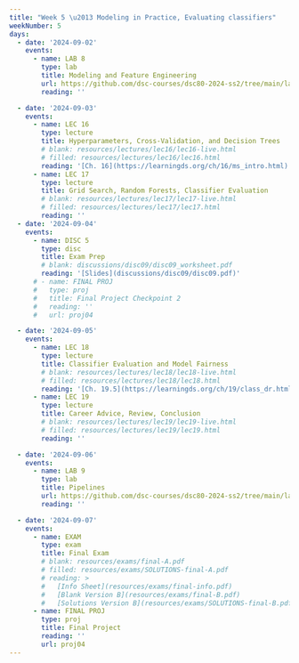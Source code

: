 ```yaml
---
title: "Week 5 \u2013 Modeling in Practice, Evaluating classifiers"
weekNumber: 5
days:
  - date: '2024-09-02'
    events:
      - name: LAB 8
        type: lab
        title: Modeling and Feature Engineering
        url: https://github.com/dsc-courses/dsc80-2024-ss2/tree/main/labs/lab08
        reading: ''

  - date: '2024-09-03'
    events:
      - name: LEC 16
        type: lecture
        title: Hyperparameters, Cross-Validation, and Decision Trees
        # blank: resources/lectures/lec16/lec16-live.html
        # filled: resources/lectures/lec16/lec16.html
        reading: '[Ch. 16](https://learningds.org/ch/16/ms_intro.html)'
      - name: LEC 17
        type: lecture
        title: Grid Search, Random Forests, Classifier Evaluation
        # blank: resources/lectures/lec17/lec17-live.html
        # filled: resources/lectures/lec17/lec17.html
        reading: ''
  - date: '2024-09-04'
    events:
      - name: DISC 5
        type: disc
        title: Exam Prep
        # blank: discussions/disc09/disc09_worksheet.pdf
        reading: '[Slides](discussions/disc09/disc09.pdf)'
      # - name: FINAL PROJ
      #   type: proj
      #   title: Final Project Checkpoint 2
      #   reading: ''
      #   url: proj04

  - date: '2024-09-05'
    events:
      - name: LEC 18
        type: lecture
        title: Classifier Evaluation and Model Fairness
        # blank: resources/lectures/lec18/lec18-live.html
        # filled: resources/lectures/lec18/lec18.html
        reading: '[Ch. 19.5](https://learningds.org/ch/19/class_dr.html)'
      - name: LEC 19
        type: lecture
        title: Career Advice, Review, Conclusion
        # blank: resources/lectures/lec19/lec19-live.html
        # filled: resources/lectures/lec19/lec19.html
        reading: ''

  - date: '2024-09-06'
    events:
      - name: LAB 9
        type: lab
        title: Pipelines
        url: https://github.com/dsc-courses/dsc80-2024-ss2/tree/main/labs/lab09
        reading: ''

  - date: '2024-09-07'
    events:
      - name: EXAM
        type: exam
        title: Final Exam
        # blank: resources/exams/final-A.pdf
        # filled: resources/exams/SOLUTIONS-final-A.pdf
        # reading: >
        #   [Info Sheet](resources/exams/final-info.pdf)
        #   [Blank Version B](resources/exams/final-B.pdf)
        #   [Solutions Version B](resources/exams/SOLUTIONS-final-B.pdf)
      - name: FINAL PROJ
        type: proj
        title: Final Project
        reading: ''
        url: proj04
---
```

